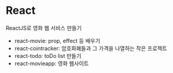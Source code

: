 # React

ReactJS로 영화 웹 서비스 만들기

- react-movie:  prop, effect 등 배우기
- react-cointracker: 암호화폐들과 그 가격을 나열하는 작은 프로젝트
- react-todo: toDo list 만들기
- react-movieapp: 영화 웹사이트
